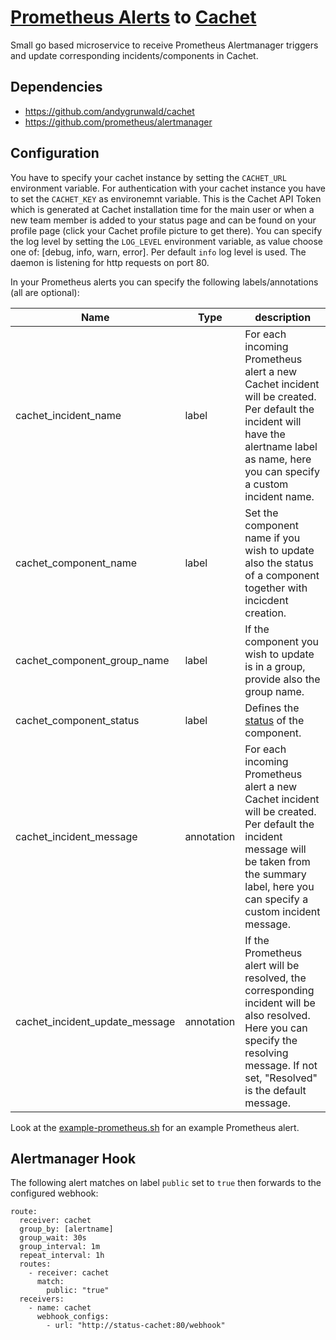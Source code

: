 # [Prometheus Alerts](https://prometheus.io/docs/alerting/alertmanager/) to [Cachet](http://cachethq.io/)

Small go based microservice to receive Prometheus Alertmanager triggers and update corresponding incidents/components in Cachet.

## Dependencies

* https://github.com/andygrunwald/cachet
* https://github.com/prometheus/alertmanager

## Configuration

You have to specify your cachet instance by setting the `CACHET_URL` environment variable. For authentication with your cachet instance you have to set the `CACHET_KEY` as environemnt variable. This is the Cachet API Token which is generated at Cachet installation time for the main user or when a new team member is added to your status page and can be found on your profile page (click your Cachet profile picture to get there). You can specify the log level by setting the `LOG_LEVEL` environment variable, as value choose one of: [debug, info, warn, error]. Per default `info` log level is used. The daemon is listening for http requests on port 80.

In your Prometheus alerts you can specify the following labels/annotations (all are optional):

| Name                           | Type       | description                                              |
| ------------------------------ | ---------- | -------------------------------------------------------- |
| cachet_incident_name           | label      | For each incoming Prometheus alert a new Cachet incident will be created. Per default the incident will have the alertname label as name, here you can specify a custom incident name. |
| cachet_component_name          | label      | Set the component name if you wish to update also the status of a component together with incicdent creation. |
| cachet_component_group_name    | label      | If the component you wish to update is in a group, provide also the group name. |
| cachet_component_status        | label      | Defines the [status](https://docs.cachethq.io/docs/component-statuses) of the component. |
| cachet_incident_message        | annotation | For each incoming Prometheus alert a new Cachet incident will be created. Per default the incident message will be taken from the summary label, here you can specify a custom incident message. | 
| cachet_incident_update_message | annotation | If the Prometheus alert will be resolved, the corresponding incident will be also resolved. Here you can specify the resolving message. If not set, "Resolved" is the default message.|

Look at the [example-prometheus.sh](example-prometheus.sh) for an example Prometheus alert.

## Alertmanager Hook

The following alert matches on label `public` set to `true` then forwards to the configured webhook:

```
route:
  receiver: cachet
  group_by: [alertname]
  group_wait: 30s
  group_interval: 1m
  repeat_interval: 1h
  routes:
    - receiver: cachet
      match:
        public: "true"
  receivers:
    - name: cachet
      webhook_configs:
        - url: "http://status-cachet:80/webhook"
```
